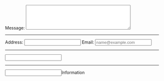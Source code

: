 <!DOCTYPE html>
<html lang="en">
<head>
  <meta charset="UTF-8">
  <meta name="description" content="This HARNAGEL MILKTEA HOUSE is I name it after my siblings name>
    <title>HARNAGEL MILTEA HOUSE</title>
</head>
<body>
<label for="message">Message:</label>
<textarea id="message" name="message" rows="5" cols="40"></textarea>
<br><hr>
<label for="address">Address:</label>
<input type="text" id="address" name="address"
<br>
<label for="email">Email:</label>
<input type="email" id="email" name="email" placeholder="name@example.com" autocomplete="on">
<br><hr>
<input type="text" name="ccontact no." pattern="[0-9][5-2]-[3-8][4-2]-[0-1][2]">
<br><hr>
<input type="nubmber" name="age" min="20" max="30"
</body
 <Legend>Information</Legen>
</html>
